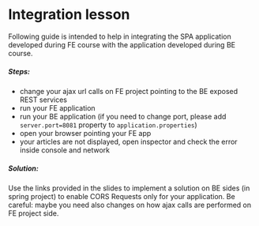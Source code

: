 # Integration lesson

Following guide is intended to help in integrating the SPA application developed during FE course with the application developed during BE course.


##### Steps:
- change your ajax url calls on FE project pointing to the BE exposed REST services
- run your FE application
- run your BE application (if you need to change port, please add `server.port=8081` property to `application.properties`)
- open your browser pointing your FE app
- your articles are not displayed, open inspector and check the error inside console and network



##### Solution:
Use the links provided in the slides to implement a solution on BE sides (in spring project) to enable CORS Requests only for your application.
Be careful: maybe you need also changes on how ajax calls are performed on FE project side.